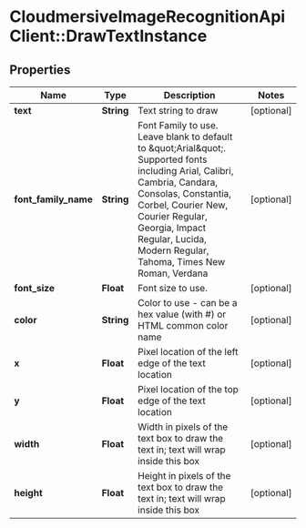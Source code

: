 # CloudmersiveImageRecognitionApiClient::DrawTextInstance

## Properties
Name | Type | Description | Notes
------------ | ------------- | ------------- | -------------
**text** | **String** | Text string to draw | [optional] 
**font_family_name** | **String** | Font Family to use.  Leave blank to default to \&quot;Arial\&quot;.  Supported fonts including Arial, Calibri, Cambria, Candara, Consolas, Constantia, Corbel, Courier New, Courier Regular, Georgia, Impact Regular, Lucida, Modern Regular, Tahoma, Times New Roman, Verdana | [optional] 
**font_size** | **Float** | Font size to use. | [optional] 
**color** | **String** | Color to use - can be a hex value (with #) or HTML common color name | [optional] 
**x** | **Float** | Pixel location of the left edge of the text location | [optional] 
**y** | **Float** | Pixel location of the top edge of the text location | [optional] 
**width** | **Float** | Width in pixels of the text box to draw the text in; text will wrap inside this box | [optional] 
**height** | **Float** | Height in pixels of the text box to draw the text in; text will wrap inside this box | [optional] 


